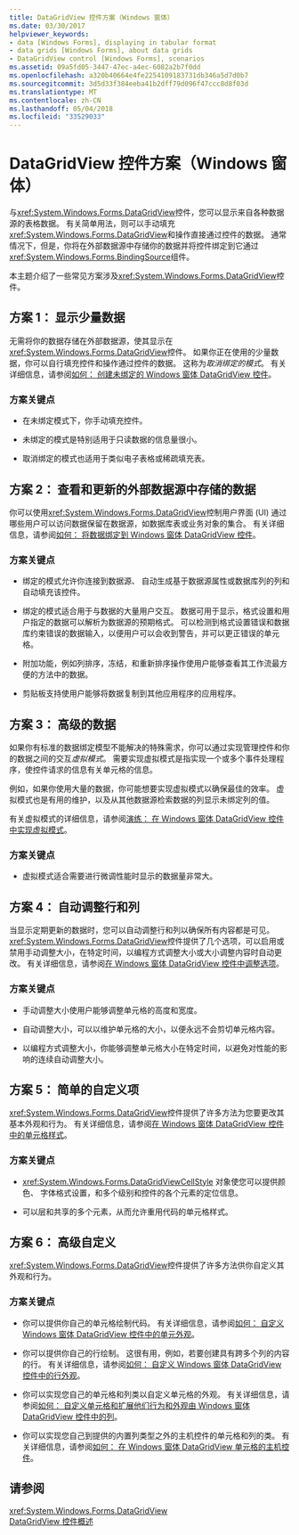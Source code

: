 ```yaml
---
title: DataGridView 控件方案（Windows 窗体）
ms.date: 03/30/2017
helpviewer_keywords:
- data [Windows Forms], displaying in tabular format
- data grids [Windows Forms], about data grids
- DataGridView control [Windows Forms], scenarios
ms.assetid: 09a5fd05-3447-47ec-a4ec-6082a2b7f0dd
ms.openlocfilehash: a320b40664e4fe2254109183731db346a5d7d0b7
ms.sourcegitcommit: 3d5d33f384eeba41b2dff79d096f47ccc8d8f03d
ms.translationtype: MT
ms.contentlocale: zh-CN
ms.lasthandoff: 05/04/2018
ms.locfileid: "33529033"
---
```

# <a name="datagridview-control-scenarios-windows-forms"></a>DataGridView 控件方案（Windows 窗体）
与<xref:System.Windows.Forms.DataGridView>控件，您可以显示来自各种数据源的表格数据。 有关简单用法，则可以手动填充<xref:System.Windows.Forms.DataGridView>和操作直接通过控件的数据。 通常情况下，但是，你将在外部数据源中存储你的数据并将控件绑定到它通过<xref:System.Windows.Forms.BindingSource>组件。  
  
 本主题介绍了一些常见方案涉及<xref:System.Windows.Forms.DataGridView>控件。  
  
## <a name="scenario-1-displaying-small-amounts-of-data"></a>方案 1： 显示少量数据  
 无需将你的数据存储在外部数据源，使其显示在<xref:System.Windows.Forms.DataGridView>控件。 如果你正在使用的少量数据，你可以自行填充控件和操作通过控件的数据。 这称为*取消绑定的模式*。 有关详细信息，请参阅[如何： 创建未绑定的 Windows 窗体 DataGridView 控件](../../../../docs/framework/winforms/controls/how-to-create-an-unbound-windows-forms-datagridview-control.md)。  
  
### <a name="scenario-key-points"></a>方案关键点  
  
-   在未绑定模式下，你手动填充控件。  
  
-   未绑定的模式是特别适用于只读数据的信息量很小。  
  
-   取消绑定的模式也适用于类似电子表格或稀疏填充表。  
  
## <a name="scenario-2-viewing-and-updating-data-stored-in-an-external-data-source"></a>方案 2： 查看和更新的外部数据源中存储的数据  
 你可以使用<xref:System.Windows.Forms.DataGridView>控制用户界面 (UI) 通过哪些用户可以访问数据保留在数据源，如数据库表或业务对象的集合。 有关详细信息，请参阅[如何： 将数据绑定到 Windows 窗体 DataGridView 控件](../../../../docs/framework/winforms/controls/how-to-bind-data-to-the-windows-forms-datagridview-control.md)。  
  
### <a name="scenario-key-points"></a>方案关键点  
  
-   绑定的模式允许你连接到数据源、 自动生成基于数据源属性或数据库列的列和自动填充该控件。  
  
-   绑定的模式适合用于与数据的大量用户交互。 数据可用于显示，格式设置和用户指定的数据可以解析为数据源的预期格式。 可以检测到格式设置错误和数据库约束错误的数据输入，以便用户可以会收到警告，并可以更正错误的单元格。  
  
-   附加功能，例如列排序，冻结，和重新排序操作使用户能够查看其工作流最方便的方法中的数据。  
  
-   剪贴板支持使用户能够将数据复制到其他应用程序的应用程序。  
  
## <a name="scenario-3-advanced-data"></a>方案 3： 高级的数据  
 如果你有标准的数据绑定模型不能解决的特殊需求，你可以通过实现管理控件和你的数据之间的交互*虚拟模式*。 需要实现虚拟模式是指实现一个或多个事件处理程序，使控件请求的信息有关单元格的信息。  
  
 例如，如果你使用大量的数据，你可能想要实现虚拟模式以确保最佳的效率。 虚拟模式也是有用的维护，以及从其他数据源检索数据的列显示未绑定列的值。  
  
 有关虚拟模式的详细信息，请参阅[演练： 在 Windows 窗体 DataGridView 控件中实现虚拟模式](../../../../docs/framework/winforms/controls/implementing-virtual-mode-wf-datagridview-control.md)。  
  
### <a name="scenario-key-points"></a>方案关键点  
  
-   虚拟模式适合需要进行微调性能时显示的数据量非常大。  
  
## <a name="scenario-4-automatically-resizing-rows-and-columns"></a>方案 4： 自动调整行和列  
 当显示定期更新的数据时，您可以自动调整行和列以确保所有内容都是可见。 <xref:System.Windows.Forms.DataGridView>控件提供了几个选项，可以启用或禁用手动调整大小，在特定时间，以编程方式调整大小或大小调整内容时自动更改。 有关详细信息，请参阅[在 Windows 窗体 DataGridView 控件中调整选项](../../../../docs/framework/winforms/controls/sizing-options-in-the-windows-forms-datagridview-control.md)。  
  
### <a name="scenario-key-points"></a>方案关键点  
  
-   手动调整大小使用户能够调整单元格的高度和宽度。  
  
-   自动调整大小，可以以维护单元格的大小，以便永远不会剪切单元格内容。  
  
-   以编程方式调整大小，你能够调整单元格大小在特定时间，以避免对性能的影响的连续自动调整大小。  
  
## <a name="scenario-5-simple-customization"></a>方案 5： 简单的自定义项  
 <xref:System.Windows.Forms.DataGridView>控件提供了许多方法为您要更改其基本外观和行为。 有关详细信息，请参阅[在 Windows 窗体 DataGridView 控件中的单元格样式](../../../../docs/framework/winforms/controls/cell-styles-in-the-windows-forms-datagridview-control.md)。  
  
### <a name="scenario-key-points"></a>方案关键点  
  
-   <xref:System.Windows.Forms.DataGridViewCellStyle> 对象使您可以提供颜色、 字体格式设置，和多个级别和控件的各个元素的定位信息。  
  
-   可以层和共享的多个元素，从而允许重用代码的单元格样式。  
  
## <a name="scenario-6-advanced-customization"></a>方案 6： 高级自定义  
 <xref:System.Windows.Forms.DataGridView>控件提供了许多方法供你自定义其外观和行为。  
  
### <a name="scenario-key-points"></a>方案关键点  
  
-   你可以提供你自己的单元格绘制代码。 有关详细信息，请参阅[如何： 自定义 Windows 窗体 DataGridView 控件中的单元外观](../../../../docs/framework/winforms/controls/customize-the-appearance-of-cells-in-the-datagrid.md)。  
  
-   你可以提供你自己的行绘制。 这很有用，例如，若要创建具有跨多个列的内容的行。 有关详细信息，请参阅[如何： 自定义 Windows 窗体 DataGridView 控件中的行外观](../../../../docs/framework/winforms/controls/customize-the-appearance-of-rows-in-the-datagrid.md)。  
  
-   你可以实现您自己的单元格和列类以自定义单元格的外观。 有关详细信息，请参阅[如何： 自定义单元格和扩展他们行为和外观由 Windows 窗体 DataGridView 控件中的列](../../../../docs/framework/winforms/controls/customize-cells-and-columns-in-the-datagrid-by-extending-behavior.md)。  
  
-   你可以实现您自己到提供的内置列类型之外的主机控件的单元格和列的类。 有关详细信息，请参阅[如何： 在 Windows 窗体 DataGridView 单元格的主机控件](../../../../docs/framework/winforms/controls/how-to-host-controls-in-windows-forms-datagridview-cells.md)。  
  
## <a name="see-also"></a>请参阅  
 <xref:System.Windows.Forms.DataGridView>  
 [DataGridView 控件概述](../../../../docs/framework/winforms/controls/datagridview-control-overview-windows-forms.md)
